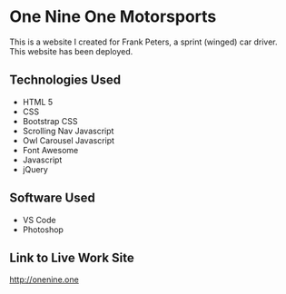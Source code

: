 # One Nine One Motorsports

This is a website I created for Frank Peters, a sprint (winged) car driver.  This website has been deployed.

## Technologies Used

- HTML 5
- CSS
- Bootstrap CSS
- Scrolling Nav Javascript
- Owl Carousel Javascript
- Font Awesome
- Javascript
- jQuery

## Software Used
- VS Code
- Photoshop

## Link to Live Work Site
http://onenine.one

